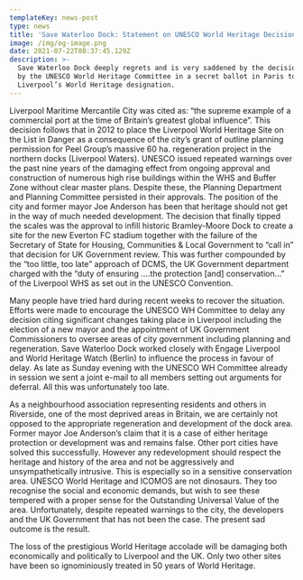 ```yaml
---
templateKey: news-post
type: news
title: 'Save Waterloo Dock: Statement on UNESCO World Heritage Decision'
image: /img/og-image.png
date: 2021-07-22T08:37:45.129Z
description: >-
  Save Waterloo Dock deeply regrets and is very saddened by the decision taken
  by the UNESCO World Heritage Committee in a secret ballot in Paris to delete
  Liverpool’s World Heritage designation.
---
```

 Liverpool Maritime Mercantile City was cited as: “the supreme example of a commercial port at the time of Britain’s greatest global influence”. This decision follows that in 2012 to place the Liverpool World Heritage Site on the List in Danger as a consequence of the city’s grant of outline planning permission for Peel Group’s massive 60 ha. regeneration project in the northern docks (Liverpool Waters). UNESCO issued repeated warnings over the past nine years of the damaging effect from ongoing approval and construction of numerous high rise buildings within the WHS and Buffer Zone without clear master plans.  Despite these, the Planning Department and Planning Committee persisted in their approvals. The position of the city and former mayor Joe Anderson has been that heritage should not get in the way of much needed development. The decision that finally tipped the scales was the approval to infill historic Bramley-Moore Dock to create a site for the new Everton FC stadium together with the failure of the Secretary of State for Housing, Communities & Local Government to “call in” that decision for UK Government review.  This was further compounded by the “too little, too late” approach of DCMS, the UK Government department charged with the “duty of ensuring ….the protection \[and] conservation…” of the Liverpool WHS as set out in the UNESCO Convention.

Many people have tried hard during recent weeks to recover the situation.  Efforts were made to encourage the UNESCO WH Committee to delay any decision citing significant changes taking place in Liverpool including the election of a new mayor and the appointment of UK Government Commissioners to oversee areas of city government including planning and regeneration.  Save Waterloo Dock worked closely with Engage Liverpool and World Heritage Watch (Berlin) to influence the process in favour of delay.  As late as Sunday evening with the UNESCO WH Committee already in session we sent a joint e-mail to all members setting out arguments for deferral.  All this was unfortunately too late.     

As a neighbourhood association representing residents and others in Riverside, one of the most deprived areas in Britain, we are certainly not opposed to the appropriate regeneration and development of the dock area.  Former mayor Joe Anderson’s claim that it is a case of either heritage protection or development was and remains false.  Other port cities have solved this successfully. However any redevelopment should respect the heritage and history of the area and not be aggressively and unsympathetically intrusive. This is especially so in a sensitive conservation area.  UNESCO World Heritage and ICOMOS are not dinosaurs. They too recognise the social and economic demands, but wish to see these tempered with a proper sense for the Outstanding Universal Value of the area.  Unfortunately, despite repeated warnings to the city, the developers and the UK Government that has not been the case.  The present  sad outcome is the result.

The loss of the prestigious World Heritage accolade will be damaging both economically and politically to Liverpool and the UK.  Only two other sites have been so ignominiously treated in 50 years of World Heritage.

